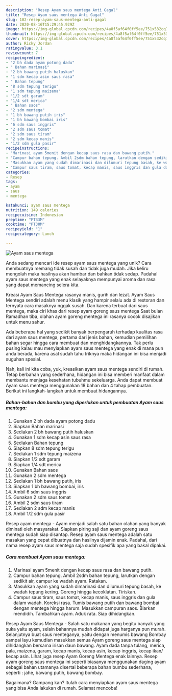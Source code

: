 ```yaml
---
description: "Resep Ayam saus mentega Anti Gagal"
title: "Resep Ayam saus mentega Anti Gagal"
slug: 102-resep-ayam-saus-mentega-anti-gagal
date: 2020-08-16T15:29:45.929Z
image: https://img-global.cpcdn.com/recipes/4a8f5af64f0ff5ee/751x532cq70/ayam-saus-mentega-foto-resep-utama.jpg
thumbnail: https://img-global.cpcdn.com/recipes/4a8f5af64f0ff5ee/751x532cq70/ayam-saus-mentega-foto-resep-utama.jpg
cover: https://img-global.cpcdn.com/recipes/4a8f5af64f0ff5ee/751x532cq70/ayam-saus-mentega-foto-resep-utama.jpg
author: Ricky Jordan
ratingvalue: 3.1
reviewcount: 7
recipeingredient:
- "2 bh dada ayam potong dadu"
- " Bahan marinasi"
- "2 bh bawang putih haluskan"
- "1 sdm kecap asin saus rasa"
- " Bahan tepung"
- "8 sdm tepung terigu"
- "1 sdm tepung maizena"
- "1/2 sdt garam"
- "1/4 sdt merica"
- " Bahan saos"
- "2 sdm mentega"
- "1 bh bawang putih iris"
- "1 bh bawang bombai iris"
- "6 sdm saus inggris"
- "2 sdm saus tomat"
- "2 sdm saus tiram"
- "2 sdm kecap manis"
- "1/2 sdm gula pasir"
recipeinstructions:
- "Marinasi ayam 5menit dengan kecap saus rasa dan bawang putih."
- "Campur bahan tepung. Ambil 2sdm bahan tepung, larutkan dengan sedikit air, campur ke wadah ayam. Ratakan."
- "Masukkan ayam yang sudah dimarinasi dan dilumuri tepung basah, ke wadah tepung kering. Goreng hingga kecoklatan. Tiriskan."
- "Campur saus tiram, saus tomat, kecap manis, saus inggris dan gula dalam wadah. Koreksi rasa. Tumis bawang putih dan bawang bombai dengan mentega hingga harum. Masukkan campuran saos. Biarkan mendidih. Tambahkan ayam. Aduk rata. Siap dihidangkan."
categories:
- Resep
tags:
- ayam
- saus
- mentega

katakunci: ayam saus mentega 
nutrition: 149 calories
recipecuisine: Indonesian
preptime: "PT33M"
cooktime: "PT30M"
recipeyield: "1"
recipecategory: Lunch

---
```



![Ayam saus mentega](https://img-global.cpcdn.com/recipes/4a8f5af64f0ff5ee/751x532cq70/ayam-saus-mentega-foto-resep-utama.jpg)

Anda sedang mencari ide resep ayam saus mentega yang unik? Cara membuatnya memang tidak susah dan tidak juga mudah. Jika keliru mengolah maka hasilnya akan hambar dan bahkan tidak sedap. Padahal ayam saus mentega yang enak selayaknya mempunyai aroma dan rasa yang dapat memancing selera kita.

Kreasi Ayam Saus Mentega rasanya manis, gurih dan lezat. Ayam Saus Mentega sendiri adalah menu klasik yang hampir selalu ada di restoran dan ternyata cara masaknya nggak susah. Dan karena terbuat dari saus mentega, maka ciri khas dari resep ayam goreng saus mentega Saat bulan Ramadhan tiba, olahan ayam goreng mentega ini rasanya cocok disajikan untuk menu sahur.

Ada beberapa hal yang sedikit banyak berpengaruh terhadap kualitas rasa dari ayam saus mentega, pertama dari jenis bahan, kemudian pemilihan bahan segar hingga cara membuat dan menghidangkannya. Tak perlu pusing kalau mau menyiapkan ayam saus mentega yang enak di mana pun anda berada, karena asal sudah tahu triknya maka hidangan ini bisa menjadi suguhan spesial.


Nah, kali ini kita coba, yuk, kreasikan ayam saus mentega sendiri di rumah. Tetap berbahan yang sederhana, hidangan ini bisa memberi manfaat dalam membantu menjaga kesehatan tubuhmu sekeluarga. Anda dapat membuat Ayam saus mentega menggunakan 18 bahan dan 4 tahap pembuatan. Berikut ini langkah-langkah untuk membuat hidangannya.

<!--inarticleads1-->

##### Bahan-bahan dan bumbu yang diperlukan untuk pembuatan Ayam saus mentega:

1. Gunakan 2 bh dada ayam potong dadu
1. Siapkan  Bahan marinasi
1. Sediakan 2 bh bawang putih haluskan
1. Gunakan 1 sdm kecap asin saus rasa
1. Sediakan  Bahan tepung
1. Siapkan 8 sdm tepung terigu
1. Sediakan 1 sdm tepung maizena
1. Siapkan 1/2 sdt garam
1. Siapkan 1/4 sdt merica
1. Gunakan  Bahan saos
1. Gunakan 2 sdm mentega
1. Sediakan 1 bh bawang putih, iris
1. Siapkan 1 bh bawang bombai, iris
1. Ambil 6 sdm saus inggris
1. Gunakan 2 sdm saus tomat
1. Ambil 2 sdm saus tiram
1. Sediakan 2 sdm kecap manis
1. Ambil 1/2 sdm gula pasir


Resep ayam mentega - Ayam menjadi salah satu bahan olahan yang banyak diminati oleh masyarakat. Siapkan piring saji dan ayam goreng saus mentega sudah siap disantap. Resep ayam saus mentega adalah satu masakan yang cepat dibuatnya dan hasilnya dijamin enak. Padahal, dari nama resep ayam saus mentega saja sudah spesifik apa yang bakal dipakai. 

<!--inarticleads2-->

##### Cara membuat Ayam saus mentega:

1. Marinasi ayam 5menit dengan kecap saus rasa dan bawang putih.
1. Campur bahan tepung. Ambil 2sdm bahan tepung, larutkan dengan sedikit air, campur ke wadah ayam. Ratakan.
1. Masukkan ayam yang sudah dimarinasi dan dilumuri tepung basah, ke wadah tepung kering. Goreng hingga kecoklatan. Tiriskan.
1. Campur saus tiram, saus tomat, kecap manis, saus inggris dan gula dalam wadah. Koreksi rasa. Tumis bawang putih dan bawang bombai dengan mentega hingga harum. Masukkan campuran saos. Biarkan mendidih. Tambahkan ayam. Aduk rata. Siap dihidangkan.


Resep Ayam Saus Mentega - Salah satu makanan yang begitu banyak yang suka yaitu ayam, selain bahannya mudah didapat juga harganya pun murah. Selanjutnya buat saus menteganya, yaitu dengan menumis bawang Bombay sampai layu kemudian masukkan semua Ayam goreng saus mentega siap dihidangkan bersama irisan daun bawang. Ayam dada tanpa tulang, merica, pala, maizena, garam, kecap manis, kecap asin, kecap inggris, kecap ikan/ kecap asin. Lihat juga resep Ayam Goreng Mentega enak lainnya. Resep ayam goreng saus mentega ini seperti biasanya menggunakan daging ayam sebagai bahan utamanya disertai beberapa bahan bumbu sederhana, seperti : jahe, bawang putih, bawang bombay. 

Bagaimana? Gampang kan? Itulah cara menyiapkan ayam saus mentega yang bisa Anda lakukan di rumah. Selamat mencoba!
